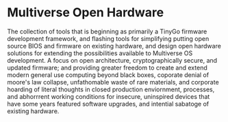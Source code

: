 # Multiverse Open Hardware 
The collection of tools that is beginning as primarily a TinyGo firmware
development framework, and flashing tools for simplifying putting open source
BIOS and firmware on existing hardware, and design open hardware solutions for
extending the possibilities available to Multiverse OS development. A focus on
open architecture, cryptographically secure, and updated firmware; and providing
greater freedom to create and extend modern general use computing beyond black
boxes, coporate denial of moore's law collapse, unfathomable waste of rare
materials, and corporate hoarding of literal thoughts in closed production
enviornment, processes, and abhorrrent working conditions for insecure,
uninspired devices that have some years featured software upgrades, and
intential sabatoge of existing hardware. 
